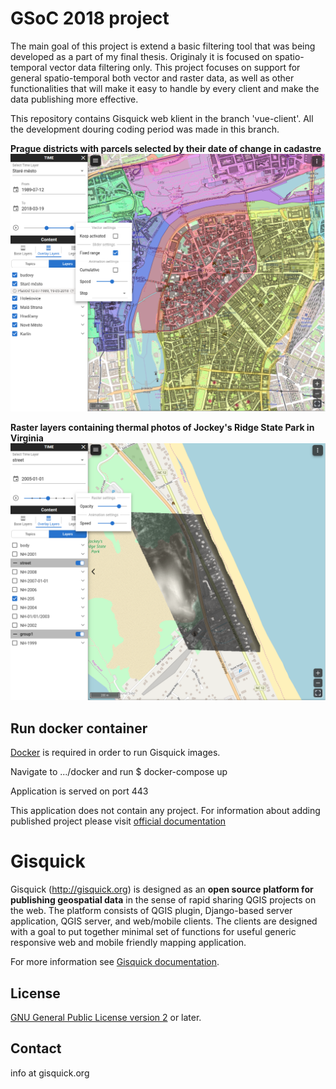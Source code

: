# GSoC 2018 project

The main goal of this project is extend a basic filtering tool that was being developed as a part of my final thesis. Originaly it is focused on spatio-temporal vector data filtering only. This project focuses on support for general spatio-temporal both vector and raster data, as well as other functionalities that will make it easy to handle by every client and make the data publishing more effective.

This repository contains Gisquick web klient in the branch 'vue-client'. All the development douring coding period was made in this branch.

<b>Prague districts with parcels selected by their date of change in cadastre</b>
![prague](screenshots/prague_parcels.png)

<b>Raster layers containing thermal photos of Jockey's Ridge State Park in Virginia</b>
![prague](screenshots/raster_termophotos.png)

## Run docker container

[Docker](https://docs.docker.com/install/) is required in order to run Gisquick images.

Navigate to .../docker and run $ docker-compose up

Application is served on port 443

This application does not contain any project. For information about adding published project please visit [official documentation](http://gisquick.readthedocs.io/en/latest/administrator-manual/installation/docker.html)

# Gisquick

Gisquick (http://gisquick.org) is designed as an **open source
platform for publishing geospatial data** in the sense of rapid
sharing QGIS projects on the web. The platform consists of QGIS
plugin, Django-based server application, QGIS server, and web/mobile
clients. The clients are designed with a goal to put together minimal
set of functions for useful generic responsive web and mobile friendly
mapping application.

For more information see [Gisquick
documentation](http://gisquick.readthedocs.io).

## License

[GNU General Public License version
2](https://github.com/gislab-npo/gisquick/blob/master/LICENSE) or
later.

## Contact

info at gisquick.org
